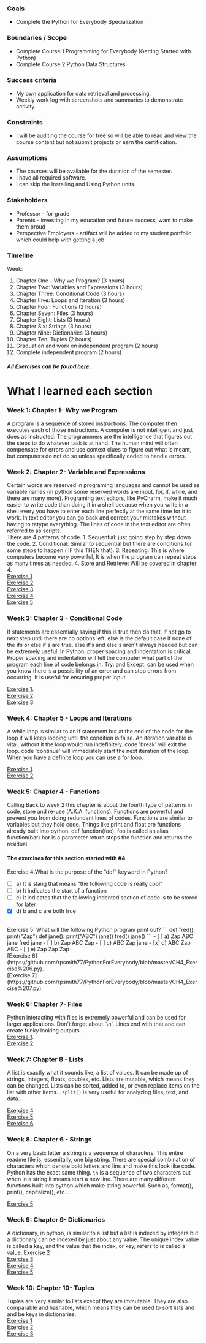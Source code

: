 
### Goals

-   Complete the Python for Everybody Specialization

### Boundaries / Scope

-   Complete Course 1 Programming for Everybody (Getting Started with Python)
-   Complete Course 2 Python Data Structures

### Success criteria

-   My own application for data retrieval and processing.
-   Weekly work log with screenshots and summaries to demonstrate activity.

### Constraints

-   I will be auditing the course for free so will be able to read and view the course content but not submit projects or earn the certification.

### Assumptions

-   The courses will be available for the duration of the semester.
-   I have all required software.
-   I can skip the Installing and Using Python units.

### Stakeholders

-   Professor - for grade
-   Parents - investing in my education and future success, want to make them proud
-   Perspective Employers - artifact will be added to my student portfolio which could help with getting a job

### Timeline

Week:

1.  Chapter One - Why we Program? (3 hours)
2.  Chapter Two: Variables and Expressions (3 hours)
3.  Chapter Three: Conditional Code (3 hours)
4.  Chapter Five: Loops and Iteration (3 hours)
5.  Chapter Four: Functions (2 hours)
6.  Chapter Seven: Files (3 hours)
7.  Chapter Eight: Lists (3 hours)
8.  Chapter Six: Strings (3 hours)
9.  Chapter Nine: Dictionaries (3 hours)
10.  Chapter Ten: Tuples (2 hours)
11.  Graduation and work on independent program (2 hours)
12.  Complete independent program (2 hours)

##### All Exercises can be found [here](https://www.py4e.com/book).

# What I learned each section

### Week 1: Chapter 1- Why we Program
A program is a sequence of stored instructions. The computer then executes each of those instructions. A computer is not intelligent and just does as instructed. The programmers are the intelligence that figures out the steps to do whatever task is at hand. The human mind will often compensate for errors and use context clues to figure out what is meant, but computers do not do so unless specifically coded to handle errors.<br/>

### Week 2: Chapter 2- Variable and Expressions
Certain words are reserved in programing languages and cannot be used as variable names (in python some reserved words are input, for, if, while, and there are many more). Programing text editors, like PyCharm, make it much easier to write code than doing it in a shell because when you write in a shell every you have to enter each line perfectly at the same time for it to work. In text editor you can go back and correct your mistakes without having to retype everything. The lines of code in the text editor are often referred to as scripts.
<br/>
There are 4 patterns of code. 1. Sequential: just going step by step down the code. 2. Conditional: Similar to sequential but there are conditions for some steps to happen ( IF this THEN that). 3. Repeating: This is where computers become very powerful, It is when the program can repeat steps as many times as needed. 4. Store and Retrieve: Will be covered in chapter 4. <br/>
[Exercise 1](https://github.com/rpsmith77/PythonForEverybody/blob/master/Exercise1.py)<br/>
[Exercise 2](https://github.com/rpsmith77/PythonForEverybody/blob/master/Exercise2.py)<br/>
[Exercise 3](https://github.com/rpsmith77/PythonForEverybody/blob/master/Exercise3.py)<br/>
[Exercise 4](https://github.com/rpsmith77/PythonForEverybody/blob/master/Exercise4.py)<br/>
[Exercise 5](https://github.com/rpsmith77/PythonForEverybody/blob/master/Exercise5.py)<br/>

### Week 3: Chapter 3 - Conditional Code 
If statements are essentially saying if this is true then do that, if not go to next step until there are no options left. else is the default case if none of the ifs or else if's are true. else if's and else's aren't always needed but can be extremely useful.
In Python, proper spacing and indentation is critical. Proper spacing and indentation will tell the computer what part of the program each line of code belongs in. Try: and Except: can be used when you know there is a possibility of an error and can stop errors from occurring. It is useful for ensuring proper input. <br/>

[Exercise 1](https://github.com/rpsmith77/PythonForEverybody/blob/master/CH3_Exercise1.py). <br/>
[Exercise 2](https://github.com/rpsmith77/PythonForEverybody/blob/master/CH3_Exercise2.py).<br/>
[Exercise 3](https://github.com/rpsmith77/PythonForEverybody/blob/master/CH3_Exercise3.py).<br/>

### Week 4: Chapter 5 - Loops and Iterations
A while loop is similar to an if statement but at the end of the code for the loop it will keep looping until the condition is false. An iteration variable is vital, without it the loop would run indefinitely. code 'break' will exit the loop. code 'continue' will immediately start the next iteration of the loop. When you have a definite loop you can use a for loop.<br/>


[Exercise 1](https://github.com/rpsmith77/PythonForEverybody/blob/master/CH5_Exercise1.py).<br/>
[Exercise 2](https://github.com/rpsmith77/PythonForEverybody/blob/master/CH5_Exercise2.py).<br/>

### Week 5: Chapter 4 - Functions
Calling Back to week 2 this chapter is about the fourth type of patterns in code, store and re-use (A.K.A. functions). Functions are powerful and prevent you from doing redundant lines of codes. Functions are similar to variables but they hold code. Things like print and float are functions already built into python. 
def function(foo): foo is called an alias
function(bar)  bar is a parameter
return stops the function and returns the residual

#### The exercises for this section started with #4

Exercise 4:What is the purpose of the “def” keyword in Python?
 - [ ] a) It is slang that means “the following code is really cool”
 - [ ] b) It indicates the start of a function
 - [ ] c) It indicates that the following indented section of code is to
       be stored for later
 - [x] d) b and c are both true
 <br/>
Exercise 5: What will the following Python program print out?
```  
    def fred():
        print("Zap") 
    def jane(): 
	    print("ABC")
    jane() 
    fred() 
    jane()
``` 
 - [ ] a) Zap ABC jane fred jane
 - [ ] b) Zap ABC Zap
 - [ ] c) ABC Zap jane
 - [x] d) ABC Zap ABC
 - [ ] e) Zap Zap Zap
<br/>
[Exercise 6](https://github.com/rpsmith77/PythonForEverybody/blob/master/CH4_Exercise%206.py).<br/>
[Exercise 7](https://github.com/rpsmith77/PythonForEverybody/blob/master/CH4_Exercise%207.py).<br/>

### Week 6: Chapter 7- Files
Python interacting with files is extremely powerful and can be used for larger applications. Don't forget about '\n'. Lines end with that and can create funky looking outputs. 
<br/>
[Exercise 1](https://github.com/rpsmith77/PythonForEverybody/blob/master/CH7_Exercise1.py).<br/>
[Exercise 2](https://github.com/rpsmith77/PythonForEverybody/blob/master/CH7_Exercise2.py).<br/>

### Week 7: Chapter 8 - Lists

A list is exactly what it sounds like, a list of values. It can be made up of strings, integers, floats, doubles, etc. Lists are mutable, which means they can be changed. Lists can be sorted, added to, or even replace items on the list with other items. `.split()` is very useful for analyzing files, text, and data.<br/>

[Exercise 4](https://github.com/rpsmith77/PythonForEverybody/blob/master/CH8_Exercise4.py)<br/>
[Exercise 5](https://github.com/rpsmith77/PythonForEverybody/blob/master/CH8_Exercise5.py)<br/>
[Exercise 6](https://github.com/rpsmith77/PythonForEverybody/blob/master/CH8_Exercise6.py)<br/>
### Week 8: Chapter 6 - Strings
On a very basic letter a string is a sequence of characters. This entire readme file is, essenitally, one big string. There are special combination of characters which denote bold letters and lins and make this look like code. Python has the exact same thing. `\n` is a sequence of two characters but when in a string it means start a new line. There are many different functions built into python which make string powerful. Such as, format(), print(), capitalize(), etc...<br/>

[Exercise 5](https://github.com/rpsmith77/PythonForEverybody/blob/master/CH6_Exercise5.py)

### Week 9: Chapter 9- Dictionaries
A dictionary, in python, is similar to a list but a list is indexed by integers but a dictionary can be indexed by just about any value. The unique index value is called a key, and the value that the index, or key, refers to is called a value. 
[Exercise 2](https://github.com/rpsmith77/PythonForEverybody/blob/master/CH9_Exercise2.py)<br/>[Exercise 3](https://github.com/rpsmith77/PythonForEverybody/blob/master/CH9_Exercise3.py)<br/>[Exercise 4](https://github.com/rpsmith77/PythonForEverybody/blob/master/CH9_Exercise4.py)<br/>[Exercise 5](https://github.com/rpsmith77/PythonForEverybody/blob/master/CH9_Exercise5.py)<br/>
### Week 10: Chapter 10- Tuples
Tuples are very similar to lists execpt they are immutable. They are also comparable and hashable, which means they can be used to sort lists and and be keys in dictionaries.<br/>
[Exercise 1](https://github.com/rpsmith77/PythonForEverybody/blob/master/CH10_Exercise1.py)<br/>
[Exercise 2](https://github.com/rpsmith77/PythonForEverybody/blob/master/CH10_Exercise2.py)<br/>
[Exercise 3](https://github.com/rpsmith77/PythonForEverybody/blob/master/CH10_Exercise1=3.py)<br/>
